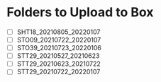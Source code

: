 # Folders to Upload to Box

- [ ] SHT18_20210805_20220107
- [ ] STO09_20210722_20220107
- [ ] STO39_20210723_20220106
- [ ] STT29_20210527_20210623
- [ ] STT29_20210623_20210722
- [ ] STT29_20210722_20220107
